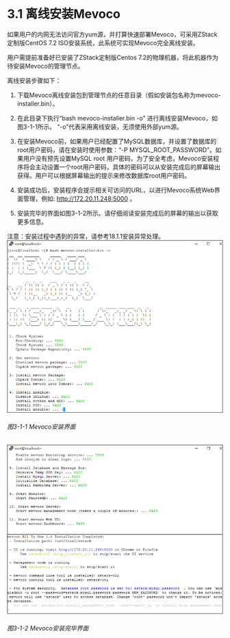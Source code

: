 # 3.1 离线安装Mevoco

如果用户的内网无法访问官方yum源，并打算快速部署Mevoco，可采用ZStack定制版CentOS 7.2 ISO安装系统，此系统可实现Mevoco完全离线安装。

用户需提前准备好已安装了ZStack定制版Centos 7.2的物理机器，将此机器作为待安装Mevoco的管理节点。

离线安装步骤如下：

1. 下载Mevoco离线安装包到管理节点的任意目录（假如安装包名称为mevoco-installer.bin）。

2. 在此目录下执行“bash mevoco-installer.bin -o” 进行离线安装Mevoco，如图3-1-1所示。 “-o”代表采用离线安装，无须使用外部yum源。

3. 在安装Mevoco前，如果用户已经配置了MySQL数据库，并设置了数据库的root用户密码，请在安装时使用参数：“-P MYSQL_ROOT_PASSWORD”。如果用户没有预先设置MySQL root 用户密码，为了安全考虑，Mevoco安装程序将会主动设置一个root用户密码，具体的密码可以从安装完成后的屏幕输出获得。用户可以根据屏幕输出的提示来修改数据库root用户密码。

5. 安装成功后，安装程序会提示相关可访问的URL，以进行Mevoco系统Web界面管理，例如: http://172.20.11.248:5000 。

6. 安装完毕的界面如图3-1-2所示。请仔细阅读安装完成后的屏幕的输出以获取更多信息。

注意：安装过程中遇到的异常，请参考18.1.1安装异常处理。
![png](../images/3-1-1.png "图3-1-1  Mevoco安装界面")
###### 图3-1-1 Mevoco安装界面

![png](../images/3-1-2.png "图3-1-2  Mevoco安装完毕界面")
###### 图3-1-2 Mevoco安装完毕界面

